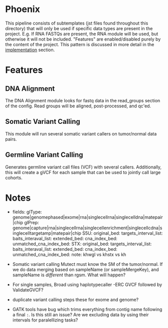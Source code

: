# Phoenix

This pipeline consists of subtemplates (jst files found throughout this 
directory) that will only be used if specific data types are present in the 
project. E.g. If RNA FASTQs are present, the RNA module will be used, but 
otherwise it will not be included. "Features" are enabled/disabled purely
by the content of the project. This pattern is discussed in more detail in the
[implementation](implementation) section.

# Features

## DNA Alignment

The DNA Alignment module looks for fastq data in the read_groups section of
the config. Read groups will be aligned, post-processed, and qc'ed.

## Somatic Variant Calling

This module will run several somatic variant callers on tumor/normal data pairs.

## Germline Variant Calling

Generates germline variant call files (VCF) with several callers. Additionally,
this will create a gVCF for each sample that can be used to jointly call large
cohorts.


# Notes

- fields:
    glType: genome|genomephased|exome|rna|singlecellrna|singlecelldna|matepair|chip
    glPrep: genome|capture|rna|singlecellrna|singlecellenrichment|singlecellcdna|singlecelltargetamp|matepair|chip
  S5U:
    original_bed:
    targets_interval_list:
    baits_interaval_list:
    extended_bed:
    cna_index_bed:
    unmatched_cna_index_bed:
  STX:
    original_bed:
    targets_interval_list:
    baits_interaval_list:
    extended_bed:
    cna_index_bed:
    unmatched_cna_index_bed:
  note: khwgl vs khstx vs kh 

- Somatic variant calling Mutect must know the SM of the tumor/normal. If we do data merging
  based on sampleName (or sampleMergeKey), and sampleName is _different_ than rgsm. What will
  happen?

- For single samples, Broad using haplotypecaller -ERC GVCF followed by ValidateGVCF?

- duplicate variant calling steps these for exome and genome?

- GATK tools have bug which trims everything from contig name following a final `:`. Is this still
an issue? Are we excluding data by using their intervals for paralellizing tasks?

